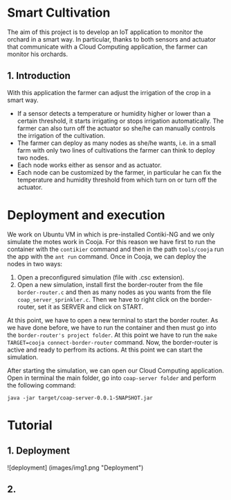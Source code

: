 # Smart Cultivation

The aim of this project is to develop an IoT application to monitor the orchard in a smart way. In particular, thanks to both sensors and actuator that communicate with a Cloud Computing application, the farmer can monitor his orchards.

## 1. Introduction

With this application the farmer can adjust the irrigation of the crop in a smart way. 
- If a sensor detects a temperature or humidity higher or lower than a certain threshold, it starts irrigating or stops irrigation automatically. The farmer can also turn off the actuator so she/he can manually controls the irrigation of the cultivation.
- The farmer can deploy as many nodes as she/he wants, i.e. in a small farm with only two lines of cultivations the farmer can think to deploy two nodes. 
- Each node works either as sensor and as actuator.
- Each node can be customized by the farmer, in particular he can fix the temperature and humidity threshold from which turn on or turn off the actuator.

# Deployment and execution

We work on Ubuntu VM in which is pre-installed Contiki-NG and we only simulate the motes work in Cooja. For this reason we have first to run the container with the `contikier` command and then in the path `tools/cooja` run the app with the `ant run` command. Once in Cooja, we can deploy the nodes in two ways:
1. Open a preconfigured simulation (file with .csc extension).
2. Open a new simulation, install first the border-router from the file `border-router.c` and then as many nodes as you wants from the file `coap_server_sprinkler.c`. Then we have to right click on the border-router, set it as SERVER and click on START.

At this point, we have to open a new terminal to start the border router. As we have done before, we have to run the container and then must go into the `border-router's project folder`. At this point we have to run the `make TARGET=cooja connect-border-router` command. Now, the border-router is active and ready to perfrom its actions. At this point we can start the simulation.

After starting the simulation, we can open our Cloud Computing application. Open in terminal the main folder, go into `coap-server folder`  and perform the following command:
```
java -jar target/coap-server-0.0.1-SNAPSHOT.jar
```

# Tutorial

## 1. Deployment

![deployment] (images/img1.png "Deployment")

## 2. 